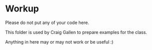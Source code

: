 # Workup

Please do not put any of your code here.

This folder is used by Craig Gallen to prepare examples for the class. 

Anything in here may or may not work or be useful :)
